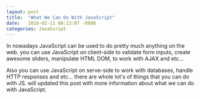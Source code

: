 ```yaml
---
layout: post
title:  "What We Can Do With JavaScript"
date:   2016-02-11 08:23:07 -0800
categories: JavaScript
---
```


In nowadays JavaScript can be used to do pretty much anything on the web. you can use JavaScript on client-side to validate form inputs, create awesome sliders, manipulate HTML DOM, to work with AJAX and etc...
<!--more-->

Also you can use JavaScript on serve-side to work with databases, handle HTTP responses and etc... there are whole lot's of things that you can do with JS. will updated this post with more information about what we can do with JavaScript.